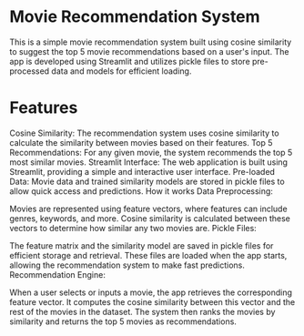 #  Movie Recommendation System
This is a simple movie recommendation system built using cosine similarity to suggest the top 5 movie recommendations based on a user's input. The app is developed using Streamlit and utilizes pickle files to store pre-processed data and models for efficient loading.

# Features
Cosine Similarity: The recommendation system uses cosine similarity to calculate the similarity between movies based on their features.
Top 5 Recommendations: For any given movie, the system recommends the top 5 most similar movies.
Streamlit Interface: The web application is built using Streamlit, providing a simple and interactive user interface.
Pre-loaded Data: Movie data and trained similarity models are stored in pickle files to allow quick access and predictions.
How it works
Data Preprocessing:

Movies are represented using feature vectors, where features can include genres, keywords, and more.
Cosine similarity is calculated between these vectors to determine how similar any two movies are.
Pickle Files:

The feature matrix and the similarity model are saved in pickle files for efficient storage and retrieval.
These files are loaded when the app starts, allowing the recommendation system to make fast predictions.
Recommendation Engine:

When a user selects or inputs a movie, the app retrieves the corresponding feature vector.
It computes the cosine similarity between this vector and the rest of the movies in the dataset.
The system then ranks the movies by similarity and returns the top 5 movies as recommendations.
